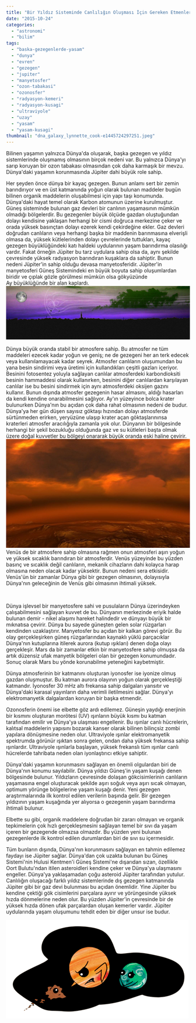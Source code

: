 ```yaml
---
title: "Bir Yıldız Sisteminde Canlılığın Oluşması İçin Gereken Etmenler"
date: "2015-10-24"
categories: 
  - "astronomi"
  - "bilim"
tags: 
  - "baska-gezegenlerde-yasam"
  - "dunya"
  - "evren"
  - "gezegen"
  - "jupiter"
  - "manyetosfer"
  - "ozon-tabakasi"
  - "ozonosfer"
  - "radyasyon-kemeri"
  - "radyasyon-kusagi"
  - "ultraviyole"
  - "uzay"
  - "yasam"
  - "yasam-kusagi"
thumbnail: "dna_galaxy_lynnette_cook-e1445724297251.jpeg"
---
```


Bilinen yaşamın yalnızca Dünya'da oluşarak, başka gezegen ve yıldız sistemlerinde oluşmamış olmasının birçok nedeni var. Bu yalnızca Dünya'yı sarıp koruyan bir ozon tabakası olmasından çok daha karmaşık bir mevzu. Dünya'daki yaşamın korunmasında Jüpiter dahi büyük role sahip.

Her şeyden önce dünya bir kayaç gezegen. Bunun anlamı sert bir zemin barındırıyor ve en üst katmanında yoğun olarak bulunan maddeler bugün bilinen organik maddelerin oluşabilmesi için yapı taşı konumunda. Dünya'daki hayat temel olarak Karbon atomunun üzerine kurulmuştur. Güneş sisteminde bulunan gaz devleri bir canlının yaşamasının mümkün olmadığı bölgelerdir. Bu gezegenler büyük ölçüde gazdan oluştuğundan dolayı kendisine yaklaşan herhangi bir cismi doğruca merkezine çeker ve orada yüksek basınçtan dolayı ezerek kendi çekirdeğine ekler. Gaz devleri doğrudan canlıların veya herhangi başka bir maddenin barınmasına elverişli olmasa da, yüksek kütlelerinden dolayı çevrelerinde tuttukları, kayaç gezegen büyüklüğündeki katı haldeki uydularının yaşam barındırma olasılığı vardır. Fakat örneğin Jüpiter bu tarz uydulara sahip olsa da, aynı şekilde çevresinde yüksek radyasyon barındıran kuşaklara da sahiptir. Bunun nedeni Jüpiter'in sahip olduğu devasa manyetosferidir. Jüpiter'in manyetosferi Güneş Sistemindeki en büyük boyuta sahip oluşumlardan biridir ve çıplak gözle görülmesi mümkün olsa gökyüzünde Ay büyüklüğünde bir alan kaplardı. ![Jüpiterin manyetosferi](images/386387main_Silhouettes_jupiter-3200x925.jpg)

Dünya büyük oranda stabil bir atmosfere sahip. Bu atmosfer ne tüm maddeleri ezecek kadar yoğun ve geniş; ne de gezegeni her an terk edecek veya kullanılamayacak kadar seyrek. Atmosfer canlıların oluşumundan bu yana besin sindirimi veya üretimi için kullandıkları çeşitli gazları içeriyor. Besinini fotosentez yoluyla sağlayan canlılar atmosferdeki karbondioksiti besinin hammaddesi olarak kullanırken, besinini diğer canlılardan karşılayan canlılar ise bu besini sindirmek için aynı atmosferdeki oksijen gazını kullanır. Bunun dışında atmosfer gezegenin hasar almasını, aldığı hasarları da kendi kendine onarabilmesini sağlıyor. Ay'ın yüzeyince bolca krater bulunurken Dünya'nın bu açıdan çok daha rahat olmasının nedeni de budur. Dünya'ya her gün düşen sayısız göktaşı hızından dolayı atmosferde sürtünmeden erirken, yeryüzüne ulaşıp krater açan göktaşlarınınsa kraterleri atmosfer aracılığıyla zamanla yok olur. Dünyanın bir bölgesinde herhangi bir şekil bozukluğu olduğunda gaz ve su kütleleri başta olmak üzere doğal kuvvetler bu bölgeyi onararak büyük oranda eski haline çevirir.![Venüsün atmosferi](images/clouds.jpg) Venüs de bir atmosfere sahip olmasına rağmen onun atmosferi aşırı yoğun ve yüksek sıcaklık barındıran bir atmosferdir. Venüs yüzeyinde bu yüzden basınç ve sıcaklık değil canlıların, mekanik cihazların dahi kolayca harap olmasına neden olacak kadar yüksektir. Bunun nedeni sera etkisidir. Venüs'ün bir zamanlar Dünya gibi bir gezegen olmasının, dolayısıyla Dünya'nın geleceğinin de Venüs gibi olmasının ihtimali yüksek.

 

Dünya işlevsel bir manyetosfere sahi ve pusulaların Dünya üzerindeyken çalışabilmesini sağlayan kuvvet de bu. Dünyanın merkezinde eriyik halde bulunan demir - nikel alaşımı hareket halindedir ve dünyayı büyük bir mıknatısa çevirir. Dünya bu sayede güneşten gelen solar rüzgarları kendinden uzaklaştırır. Manyetosfer bu açıdan bir kalkan görevi görür. Bu olay gerçekleşirken güneş rüzgarlarından kaynaklı yüklü parçacıklar Dünya'nın kutuplarına itilerek aurora (kutup ışıkları) denen doğa olayı gerçekleşir. Mars da bir zamanlar etkin bir manyetosfere sahip olmuşsa da artık düzensiz ufak manyetik bölgeleri olan bir gezegen konumundadır. Sonuç olarak Mars bu yönde korunabilme yeteneğini kaybetmiştir.

Dünya atmosferinin bir katmanını oluşturan iyonosfer ise iyonize olmuş gazdan oluşmuştur. Bu katman aurora olayının yoğun olarak gerçekleştiği katmandır. İyonosfer 30 mHz altı frekansa sahip dalgaları yansıtır ve Dünya'daki karasal yayınların daha verimli iletilmesini sağlar. Dünya'yı elektromanyetik dalgalardan koruyan bir başka etmendir.

Ozonosferin önemi ise elbette göz ardı edilemez. Güneşin yaydığı enerjinin bir kısmını oluşturan morötesi (UV) ışınların büyük kısmı bu katman tarafından emilir ve Dünya'ya ulaşması engellenir. Bu ışınlar canlı hücrelerin, kalıtsal maddelerin yapısını bozarak kanser olarak bilinen bilinçsiz zombi yapılara dönüşmesine neden olur. Ultraviyole ışınlar elektromanyetik spektrumda görünür ışıktan sonra gelen, ondan daha yüksek frekansa sahip ışınlardır. Ultraviyole ışınlarla başlayan, yüksek frekanslı tüm ışınlar canlı hücrelerde tahribata neden olan iyonlaştırıcı etkiye sahiptir.

Dünya'daki yaşamın korunmasını sağlayan en önemli olgulardan biri de Dünya'nın konumu sayılabilir. Dünya yıldızı Güneş'in yaşam kuşağı denen bölgesinde bulunur. Yıldızların çevresinde dolaşan gökcisimlerinin canlıların yaşamasına engel oluşturacak şekilde aşırı soğuk veya aşırı sıcak olmayan, optimum yörünge bölgelerine yaşam kuşağı denir. Yeni gezegen araştırmalarında ilk kontrol edilen verilerin başında gelir. Bir gezegen yıldızının yaşam kuşağında yer alıyorsa o gezegenin yaşam barındırma ihtimali bulunur.

Elbette su gibi, organik maddelere doğrudan bir zararı olmayan ve organik tepkimelerin çok hızlı gerçekleşmesini sağlayan temel bir sıvı da yaşam içeren bir gezegende olmazsa olmazdır. Bu yüzden yeni bulunan gezegenlerde ilk kontrol edilen durumlardan biri de sıvı su içermesidir.

Tüm bunların dışında, Dünya'nın korunmasını sağlayan en tahmin edilemez faydayı ise Jüpiter sağlar. Dünya'dan çok uzakta bulunan bu Güneş Sistemi'nin Hulusi Kentmen'i Güneş Sistemi'ne dışarıdan sızan, özellikle Oort Bulutu'ndan itilen asteroidleri kendine çeker ve Dünya'ya ulaşmasını engeller. Dünya'ya yaklaşamadan çoğu asteroid Jüpiter tarafından yutulur. Canlılığın oluşacağı farklı yıldız sistemlerinde dış gezegen katmanında Jüpiter gibi bir gaz devi bulunması bu açıdan önemlidir. Yine Jüpiter bu kendine çektiği gök cisimlerini parçalara ayırır ve yörüngesinde yüksek hızda dönmelerine neden olur. Bu yüzden Jüpiter'in çevresinde bir de yüksek hızda dönen ufak parçalardan oluşan kemerler vardır. Jüpiter uydularında yaşam oluşumunu tehdit eden bir diğer unsur ise budur.

![Jüpiterin Dünyayı göktaşlarından koruması](images/tumblr_maceqmoAJ91qfarsv.png)
